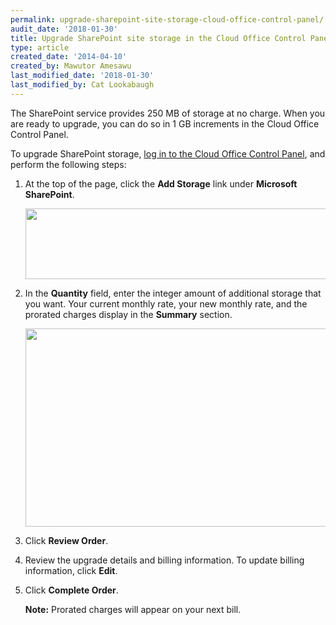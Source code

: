 ```yaml
---
permalink: upgrade-sharepoint-site-storage-cloud-office-control-panel/
audit_date: '2018-01-30'
title: Upgrade SharePoint site storage in the Cloud Office Control Panel
type: article
created_date: '2014-04-10'
created_by: Mawutor Amesawu
last_modified_date: '2018-01-30'
last_modified_by: Cat Lookabaugh
---
```


The SharePoint service provides 250 MB of storage at no charge. When you
are ready to upgrade, you can do so in 1 GB increments in the Cloud Office Control
Panel.

To upgrade SharePoint storage, [log in to the Cloud Office Control Panel](https://cp.rackspace.com), and perform the following steps:

1. At the top of the page, click the **Add Storage** link under **Microsoft SharePoint**.

    <img src="{% asset_path sharepoint/upgrade-sharepoint-site-storage-cloud-office-control-panel/SharePoint1.3.png %}" width="488" height="113" />

2. In the **Quantity** field, enter the integer amount of additional storage that you want. Your current monthly rate, your new monthly rate, and the prorated charges display in the **Summary** section.

    <img src="{% asset_path sharepoint/upgrade-sharepoint-site-storage-cloud-office-control-panel/SharePoint2.3.png %}" width="692" height="317" />

3. Click **Review Order**.

4. Review the upgrade details and billing information. To update billing information, click **Edit**.

5. Click **Complete Order**.

    **Note:** Prorated charges will appear on your next bill.
